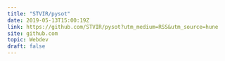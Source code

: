 ```yaml
---
title: "STVIR/pysot"
date: 2019-05-13T15:00:19Z
link: https://github.com/STVIR/pysot?utm_medium=RSS&utm_source=hune
site: github.com
topic: Webdev
draft: false
---
```

